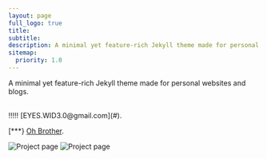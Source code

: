 ```yaml
---
layout: page
full_logo: true
title: 
subtitle: 
description: A minimal yet feature-rich Jekyll theme made for personal websites and blogs.
sitemap:
  priority: 1.0
---
```

<p id="describe-text">A minimal yet feature-rich Jekyll theme made for personal websites and blogs.</p>
<br>
!!!!! [EYES.WID3.0@gmail.com](#).

[***} [Oh Brother](https://github.com/ritijjain/pudhina-fresh).

<!-- add images in HTML -->
<img src="/assets/img/ruby.png" alt="Project page">
<img src="/assets/img/for real.png" alt="Project page">
<!-- add images in markdown -->
